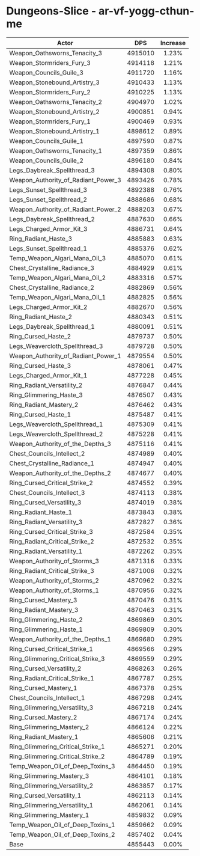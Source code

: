 # Dungeons-Slice - ar-vf-yogg-cthun-me
| Actor | DPS | Increase |
|---|:---:|:---:|
|Weapon_Oathsworns_Tenacity_3|4915010|1.23%|
|Weapon_Stormriders_Fury_3|4914118|1.21%|
|Weapon_Councils_Guile_3|4911720|1.16%|
|Weapon_Stonebound_Artistry_3|4910433|1.13%|
|Weapon_Stormriders_Fury_2|4910225|1.13%|
|Weapon_Oathsworns_Tenacity_2|4904970|1.02%|
|Weapon_Stonebound_Artistry_2|4900851|0.94%|
|Weapon_Stormriders_Fury_1|4900469|0.93%|
|Weapon_Stonebound_Artistry_1|4898612|0.89%|
|Weapon_Councils_Guile_1|4897590|0.87%|
|Weapon_Oathsworns_Tenacity_1|4897359|0.86%|
|Weapon_Councils_Guile_2|4896180|0.84%|
|Legs_Daybreak_Spellthread_3|4894308|0.80%|
|Weapon_Authority_of_Radiant_Power_3|4893426|0.78%|
|Legs_Sunset_Spellthread_3|4892388|0.76%|
|Legs_Sunset_Spellthread_2|4888686|0.68%|
|Weapon_Authority_of_Radiant_Power_2|4888203|0.67%|
|Legs_Daybreak_Spellthread_2|4887630|0.66%|
|Legs_Charged_Armor_Kit_3|4886731|0.64%|
|Ring_Radiant_Haste_3|4885883|0.63%|
|Legs_Sunset_Spellthread_1|4885376|0.62%|
|Temp_Weapon_Algari_Mana_Oil_3|4885070|0.61%|
|Chest_Crystalline_Radiance_3|4884929|0.61%|
|Temp_Weapon_Algari_Mana_Oil_2|4883316|0.57%|
|Chest_Crystalline_Radiance_2|4882869|0.56%|
|Temp_Weapon_Algari_Mana_Oil_1|4882825|0.56%|
|Legs_Charged_Armor_Kit_2|4882670|0.56%|
|Ring_Radiant_Haste_2|4880343|0.51%|
|Legs_Daybreak_Spellthread_1|4880091|0.51%|
|Ring_Cursed_Haste_2|4879737|0.50%|
|Legs_Weavercloth_Spellthread_3|4879728|0.50%|
|Weapon_Authority_of_Radiant_Power_1|4879554|0.50%|
|Ring_Cursed_Haste_3|4878061|0.47%|
|Legs_Charged_Armor_Kit_1|4877228|0.45%|
|Ring_Radiant_Versatility_2|4876847|0.44%|
|Ring_Glimmering_Haste_3|4876507|0.43%|
|Ring_Radiant_Mastery_2|4876462|0.43%|
|Ring_Cursed_Haste_1|4875487|0.41%|
|Legs_Weavercloth_Spellthread_1|4875309|0.41%|
|Legs_Weavercloth_Spellthread_2|4875228|0.41%|
|Weapon_Authority_of_the_Depths_3|4875116|0.41%|
|Chest_Councils_Intellect_2|4874989|0.40%|
|Chest_Crystalline_Radiance_1|4874947|0.40%|
|Weapon_Authority_of_the_Depths_2|4874677|0.40%|
|Ring_Cursed_Critical_Strike_2|4874552|0.39%|
|Chest_Councils_Intellect_3|4874113|0.38%|
|Ring_Cursed_Versatility_3|4874019|0.38%|
|Ring_Radiant_Haste_1|4873843|0.38%|
|Ring_Radiant_Versatility_3|4872827|0.36%|
|Ring_Cursed_Critical_Strike_3|4872584|0.35%|
|Ring_Radiant_Critical_Strike_2|4872532|0.35%|
|Ring_Radiant_Versatility_1|4872262|0.35%|
|Weapon_Authority_of_Storms_3|4871316|0.33%|
|Ring_Radiant_Critical_Strike_3|4871006|0.32%|
|Weapon_Authority_of_Storms_2|4870962|0.32%|
|Weapon_Authority_of_Storms_1|4870956|0.32%|
|Ring_Cursed_Mastery_3|4870476|0.31%|
|Ring_Radiant_Mastery_3|4870463|0.31%|
|Ring_Glimmering_Haste_2|4869869|0.30%|
|Ring_Glimmering_Haste_1|4869809|0.30%|
|Weapon_Authority_of_the_Depths_1|4869680|0.29%|
|Ring_Cursed_Critical_Strike_1|4869566|0.29%|
|Ring_Glimmering_Critical_Strike_3|4869559|0.29%|
|Ring_Cursed_Versatility_2|4868263|0.26%|
|Ring_Radiant_Critical_Strike_1|4867787|0.25%|
|Ring_Cursed_Mastery_1|4867378|0.25%|
|Chest_Councils_Intellect_1|4867298|0.24%|
|Ring_Glimmering_Versatility_3|4867218|0.24%|
|Ring_Cursed_Mastery_2|4867174|0.24%|
|Ring_Glimmering_Mastery_2|4866124|0.22%|
|Ring_Radiant_Mastery_1|4865606|0.21%|
|Ring_Glimmering_Critical_Strike_1|4865271|0.20%|
|Ring_Glimmering_Critical_Strike_2|4864789|0.19%|
|Temp_Weapon_Oil_of_Deep_Toxins_3|4864450|0.19%|
|Ring_Glimmering_Mastery_3|4864101|0.18%|
|Ring_Glimmering_Versatility_2|4863857|0.17%|
|Ring_Cursed_Versatility_1|4862113|0.14%|
|Ring_Glimmering_Versatility_1|4862061|0.14%|
|Ring_Glimmering_Mastery_1|4859832|0.09%|
|Temp_Weapon_Oil_of_Deep_Toxins_1|4859662|0.09%|
|Temp_Weapon_Oil_of_Deep_Toxins_2|4857402|0.04%|
|Base|4855443|0.00%|
